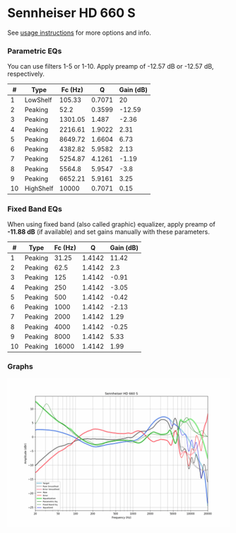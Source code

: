 # Sennheiser HD 660 S
See [usage instructions](https://github.com/jaakkopasanen/AutoEq#usage) for more options and info.

### Parametric EQs
You can use filters 1-5 or 1-10. Apply preamp of -12.57 dB or -12.57 dB, respectively.

|   # | Type      |   Fc (Hz) |      Q |   Gain (dB) |
|-----|-----------|-----------|--------|-------------|
|   1 | LowShelf  |    105.33 | 0.7071 |       20    |
|   2 | Peaking   |     52.2  | 0.3599 |      -12.59 |
|   3 | Peaking   |   1301.05 | 1.487  |       -2.36 |
|   4 | Peaking   |   2216.61 | 1.9022 |        2.31 |
|   5 | Peaking   |   8649.72 | 1.6604 |        6.73 |
|   6 | Peaking   |   4382.82 | 5.9582 |        2.13 |
|   7 | Peaking   |   5254.87 | 4.1261 |       -1.19 |
|   8 | Peaking   |   5564.8  | 5.9547 |       -3.8  |
|   9 | Peaking   |   6652.21 | 5.9161 |        3.25 |
|  10 | HighShelf |  10000    | 0.7071 |        0.15 |

### Fixed Band EQs
When using fixed band (also called graphic) equalizer, apply preamp of **-11.88 dB** (if available) and set gains manually with these parameters.

|   # | Type    |   Fc (Hz) |      Q |   Gain (dB) |
|-----|---------|-----------|--------|-------------|
|   1 | Peaking |     31.25 | 1.4142 |       11.42 |
|   2 | Peaking |     62.5  | 1.4142 |        2.3  |
|   3 | Peaking |    125    | 1.4142 |       -0.91 |
|   4 | Peaking |    250    | 1.4142 |       -3.05 |
|   5 | Peaking |    500    | 1.4142 |       -0.42 |
|   6 | Peaking |   1000    | 1.4142 |       -2.13 |
|   7 | Peaking |   2000    | 1.4142 |        1.29 |
|   8 | Peaking |   4000    | 1.4142 |       -0.25 |
|   9 | Peaking |   8000    | 1.4142 |        5.33 |
|  10 | Peaking |  16000    | 1.4142 |        1.99 |

### Graphs
![](./Sennheiser%20HD%20660%20S.png)
